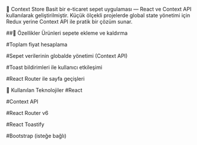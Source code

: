 🛒 Context Store
Basit bir e-ticaret sepet uygulaması — React ve Context API kullanılarak geliştirilmiştir.
Küçük ölçekli projelerde global state yönetimi için Redux yerine Context API ile pratik bir çözüm sunar.

##🚀 Özellikler
Ürünleri sepete ekleme ve kaldırma

#Toplam fiyat hesaplama

#Sepet verilerinin globalde yönetimi (Context API)

#Toast bildirimleri ile kullanıcı etkileşimi

#React Router ile sayfa geçişleri

🧰 Kullanılan Teknolojiler
#React

#Context API

#React Router v6

#React Toastify

#Bootstrap (isteğe bağlı)
